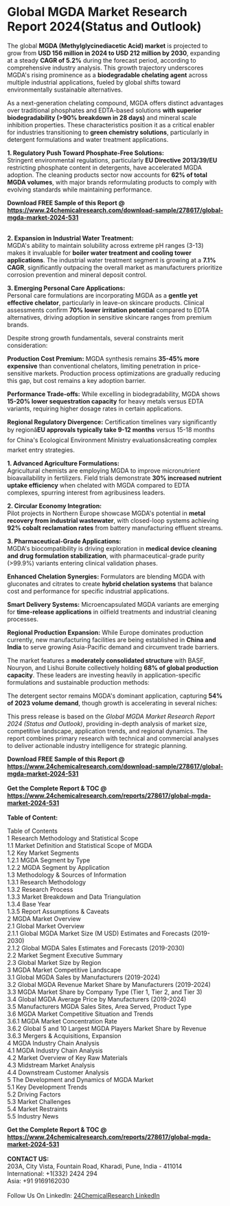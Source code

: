 <h1>Global MGDA Market Research Report 2024(Status and Outlook)</h1><p>The global <strong>MGDA (Methylglycinediacetic Acid) market</strong> is projected to grow from <strong>USD 156 million in 2024 to USD 212 million by 2030</strong>, expanding at a steady <strong>CAGR of 5.2%</strong> during the forecast period, according to comprehensive industry analysis. This growth trajectory underscores MGDA's rising prominence as a <strong>biodegradable chelating agent</strong> across multiple industrial applications, fueled by global shifts toward environmentally sustainable alternatives.</p><p>As a next-generation chelating compound, MGDA offers distinct advantages over traditional phosphates and EDTA-based solutions <strong>with superior biodegradability (&gt;90% breakdown in 28 days)</strong> and mineral scale inhibition properties. These characteristics position it as a critical enabler for industries transitioning to <strong>green chemistry solutions</strong>, particularly in detergent formulations and water treatment applications.</p><p><strong>1. Regulatory Push Toward Phosphate-Free Solutions:</strong><br>
Stringent environmental regulations, particularly <strong>EU Directive 2013/39/EU</strong> restricting phosphate content in detergents, have accelerated MGDA adoption. The cleaning products sector now accounts for <strong>62% of total MGDA volumes</strong>, with major brands reformulating products to comply with evolving standards while maintaining performance.</p><div><b>Download FREE Sample of this Report @ 
            <a href="https://www.24chemicalresearch.com/download-sample/278617/global-mgda-market-2024-531">
            https://www.24chemicalresearch.com/download-sample/278617/global-mgda-market-2024-531</a></b></div><br><p><strong>2. Expansion in Industrial Water Treatment:</strong><br>
MGDA's ability to maintain solubility across extreme pH ranges (3-13) makes it invaluable for <strong>boiler water treatment and cooling tower applications</strong>. The industrial water treatment segment is growing at a <strong>7.1% CAGR</strong>, significantly outpacing the overall market as manufacturers prioritize corrosion prevention and mineral deposit control.</p><p><strong>3. Emerging Personal Care Applications:</strong><br>
Personal care formulations are incorporating MGDA as a <strong>gentle yet effective chelator</strong>, particularly in leave-on skincare products. Clinical assessments confirm <strong>70% lower irritation potential</strong> compared to EDTA alternatives, driving adoption in sensitive skincare ranges from premium brands.</p><p>Despite strong growth fundamentals, several constraints merit consideration:</p><p><strong>Production Cost Premium:</strong> MGDA synthesis remains <strong>35-45% more expensive</strong> than conventional chelators, limiting penetration in price-sensitive markets. Production process optimizations are gradually reducing this gap, but cost remains a key adoption barrier.</p><p><strong>Performance Trade-offs:</strong> While excelling in biodegradability, MGDA shows <strong>15-20% lower sequestration capacity</strong> for heavy metals versus EDTA variants, requiring higher dosage rates in certain applications.</p><p><strong>Regional Regulatory Divergence:</strong> Certification timelines vary significantly by regionâ<strong>EU approvals typically take 9-12 months</strong> versus 15-18 months for China's Ecological Environment Ministry evaluationsâcreating complex market entry strategies.</p><p><strong>1. Advanced Agriculture Formulations:</strong><br>
Agricultural chemists are employing MGDA to improve micronutrient bioavailability in fertilizers. Field trials demonstrate <strong>30% increased nutrient uptake efficiency</strong> when chelated with MGDA compared to EDTA complexes, spurring interest from agribusiness leaders.</p><p><strong>2. Circular Economy Integration:</strong><br>
Pilot projects in Northern Europe showcase MGDA's potential in <strong>metal recovery from industrial wastewater</strong>, with closed-loop systems achieving <strong>92% cobalt reclamation rates</strong> from battery manufacturing effluent streams.</p><p><strong>3. Pharmaceutical-Grade Applications:</strong><br>
MGDA's biocompatibility is driving exploration in <strong>medical device cleaning and drug formulation stabilization</strong>, with pharmaceutical-grade purity (&gt;99.9%) variants entering clinical validation phases.</p><p><strong>Enhanced Chelation Synergies:</strong> Formulators are blending MGDA with gluconates and citrates to create <strong>hybrid chelation systems</strong> that balance cost and performance for specific industrial applications.</p><p><strong>Smart Delivery Systems:</strong> Microencapsulated MGDA variants are emerging for <strong>time-release applications</strong> in oilfield treatments and industrial cleaning processes.</p><p><strong>Regional Production Expansion:</strong> While Europe dominates production currently, new manufacturing facilities are being established in <strong>China and India</strong> to serve growing Asia-Pacific demand and circumvent trade barriers.</p><p>The market features a <strong>moderately consolidated structure</strong> with BASF, Nouryon, and Lishui Boruite collectively holding <strong>68% of global production capacity</strong>. These leaders are investing heavily in application-specific formulations and sustainable production methods:</p><p>The detergent sector remains MGDA's dominant application, capturing <strong>54% of 2023 volume demand</strong>, though growth is accelerating in several niches:</p><p>This press release is based on the <em>Global MGDA Market Research Report 2024 (Status and Outlook)</em>, providing in-depth analysis of market size, competitive landscape, application trends, and regional dynamics. The report combines primary research with technical and commercial analyses to deliver actionable industry intelligence for strategic planning.</p><div><b>Download FREE Sample of this Report @ 
            <a href="https://www.24chemicalresearch.com/download-sample/278617/global-mgda-market-2024-531">
            https://www.24chemicalresearch.com/download-sample/278617/global-mgda-market-2024-531</a></b></div><br><div><b>Get the Complete Report & TOC @ 
            <a href="https://www.24chemicalresearch.com/reports/278617/global-mgda-market-2024-531">
            https://www.24chemicalresearch.com/reports/278617/global-mgda-market-2024-531</a></b></div><br>
            <b>Table of Content:</b><p>Table of Contents<br />
1 Research Methodology and Statistical Scope<br />
1.1 Market Definition and Statistical Scope of MGDA<br />
1.2 Key Market Segments<br />
1.2.1 MGDA Segment by Type<br />
1.2.2 MGDA Segment by Application<br />
1.3 Methodology & Sources of Information<br />
1.3.1 Research Methodology<br />
1.3.2 Research Process<br />
1.3.3 Market Breakdown and Data Triangulation<br />
1.3.4 Base Year<br />
1.3.5 Report Assumptions & Caveats<br />
2 MGDA Market Overview<br />
2.1 Global Market Overview<br />
2.1.1 Global MGDA Market Size (M USD) Estimates and Forecasts (2019-2030)<br />
2.1.2 Global MGDA Sales Estimates and Forecasts (2019-2030)<br />
2.2 Market Segment Executive Summary<br />
2.3 Global Market Size by Region<br />
3 MGDA Market Competitive Landscape<br />
3.1 Global MGDA Sales by Manufacturers (2019-2024)<br />
3.2 Global MGDA Revenue Market Share by Manufacturers (2019-2024)<br />
3.3 MGDA Market Share by Company Type (Tier 1, Tier 2, and Tier 3)<br />
3.4 Global MGDA Average Price by Manufacturers (2019-2024)<br />
3.5 Manufacturers MGDA Sales Sites, Area Served, Product Type<br />
3.6 MGDA Market Competitive Situation and Trends<br />
3.6.1 MGDA Market Concentration Rate<br />
3.6.2 Global 5 and 10 Largest MGDA Players Market Share by Revenue<br />
3.6.3 Mergers & Acquisitions, Expansion<br />
4 MGDA Industry Chain Analysis<br />
4.1 MGDA Industry Chain Analysis<br />
4.2 Market Overview of Key Raw Materials<br />
4.3 Midstream Market Analysis<br />
4.4 Downstream Customer Analysis<br />
5 The Development and Dynamics of MGDA Market <br />
5.1 Key Development Trends<br />
5.2 Driving Factors<br />
5.3 Market Challenges<br />
5.4 Market Restraints<br />
5.5 Industry News<br />
</p><div><b>Get the Complete Report & TOC @ 
            <a href="https://www.24chemicalresearch.com/reports/278617/global-mgda-market-2024-531">
            https://www.24chemicalresearch.com/reports/278617/global-mgda-market-2024-531</a></b></div><br><b>CONTACT US:</b><br>
            203A, City Vista, Fountain Road, Kharadi, Pune, India - 411014<br>
            International: +1(332) 2424 294<br>
            Asia: +91 9169162030 <br><br>
            Follow Us On LinkedIn: <a href="https://www.linkedin.com/company/24chemicalresearch/">24ChemicalResearch LinkedIn</a>